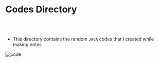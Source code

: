 # Codes Directory

<br>
<br>

- This directory contains the random `JAVA` codes that I created while making notes

![code](https://i.imgur.com/ZHilfI7.gif)
